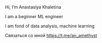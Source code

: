 Hi, I’m Anastasiya Khaletina

I am a beginner ML engineer

I am fond of data analysis, machine learning

Связаться со мной https://t.me/an_amethyst


<!---
Anstice23/Anstice23 is a ✨ special ✨ repository because its `README.md` (this file) appears on your GitHub profile.
You can click the Preview link to take a look at your changes.
--->
